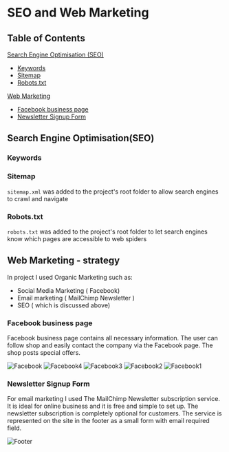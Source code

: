 # SEO and Web Marketing

## Table of Contents

[Search Engine Optimisation (SEO)](#search-engine-optimisation-seo)
- [Keywords](#keywords)
- [Sitemap](#sitemap)
- [Robots.txt](#robotstxt)

[Web Marketing](#web-marketing)
- [Facebook business page](#facebook-business-page)
- [Newsletter Signup Form](#newsletter-signup-form)


## Search Engine Optimisation(SEO)

### Keywords
### Sitemap

`sitemap.xml` was added to the project's root folder to allow search engines to crawl and navigate

### Robots.txt

`robots.txt` was added to the project's root folder to let search engines know which pages are accessible to web spiders


## Web Marketing - strategy

In project I used Organic Marketing such as:
- Social Media Marketing ( Facebook) 
- Email marketing ( MailChimp Newsletter )
- SEO ( which is discussed above)

### Facebook business page

Facebook business page contains all necessary information. The user can follow shop and easily contact the company via the Facebook page. The shop posts special offers.

![Facebook](https://res.cloudinary.com/dguqjbr12/image/upload/v1721167254/catch%20your%20tea/fb_autvln.png)
![Facebook4](https://res.cloudinary.com/dguqjbr12/image/upload/v1721167260/catch%20your%20tea/fb4_rhfbdw.png)
![Facebook3](https://res.cloudinary.com/dguqjbr12/image/upload/v1721167260/catch%20your%20tea/fb3_j7js3w.png)
![Facebook2](https://res.cloudinary.com/dguqjbr12/image/upload/v1721167254/catch%20your%20tea/fb2_wanneo.png)
![Facebook1](https://res.cloudinary.com/dguqjbr12/image/upload/v1721167254/catch%20your%20tea/fb1_sxb8wv.png)

### Newsletter Signup Form

For email marketing I used The MailChimp Newsletter subscription service. It is ideal for online business and it is free and simple to set up. The newsletter subscription is completely optional for customers. The service is represented on the site in the footer as a small form with email required field.


![Footer](https://res.cloudinary.com/dguqjbr12/image/upload/v1721167260/catch%20your%20tea/footer_wg2lco.png)
